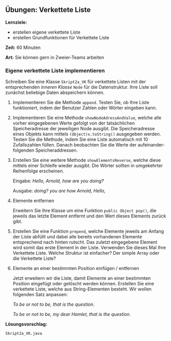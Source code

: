 ## Übungen: Verkettete Liste

**Lernziele:**

* erstellen eigene verkettete Liste
* erstellen Grundfunktionen für Verkettete Liste

**Zeit:** 60 Minuten

**Art:** Sie können gern in Zweier-Teams arbeiten

### Eigene verkettete Liste implementieren

Schreiben Sie eine Klasse `Skript2a_VK` für verkettete Listen mit der
entsprechenden *inneren Klasse* `Node` für die Datenstruktur. Ihre Liste soll zunächst beliebige Daten abspeichern können.

1.  Implementieren Sie die Methode `append`. Testen Sie, ob Ihre Liste
    funktioniert, indem der Benutzer Zahlen oder Wörter eingeben kann.

2.  Implementieren Sie eine Methode `showNodeAdressAndValue`, welche
    alle vorher eingegebenen Werte gefolgt von der tatsächlichen
    Speicheradresse der jeweiligen Node ausgibt. Die Speicheradresse
    eines Objekts kann mittels `(Object)x.toString()` ausgegeben werden.
    Testen Sie die Methode, indem Sie eine Liste automatisch mit 10
    Zufallszahlen füllen. Danach beobachten Sie die Werte der
    aufeinander­folgenden Speicheraddressen.

3.  Erstellen Sie eine weitere Methode `showElementsReverse`, welche
    diese mittels einer Schleife wieder ausgibt. Die Wörter sollten in
    umgekehrter Reihenfolge erscheinen.

	Eingabe: *Hello, Arnold, how are you doing?*

	Ausgabe: *doing? you are how Arnold, Hello,*

4. Elemente entfernen
	
	Erweitern Sie Ihre Klasse um eine Funktion `public Object pop()`, die jeweils das letzte Element entfernt
und den Wert dieses Elements zurück gibt.

5.  Erstellen Sie eine Funktion `prepend`, welche Elemente
    jeweils am Anfang der Liste abfüllt und dabei alle bereits
    vorhandenen Elemente entsprechend nach hinten rutscht. Das zuletzt
    eingegebene Element wird somit das erste Element in der Liste.
    Verwenden Sie dieses Mal Ihre Verkettete Liste. Welche Struktur ist
    einfacher? Der simple Array oder die Verkettete Liste?

6. Elemente an einer bestimmten Position einfügen / entfernen
	
	Jetzt erweitern wir die Liste, damit Elemente an einer
bestimmten Position eingefügt oder gelöscht werden können. Erstellen Sie
eine verkettete Liste, welche aus String-Elementen besteht. Wir wollen
folgenden Satz anpassen:

	*To be or not to be, that is the question.*

	*To be or not to be, my dear Hamlet, that is the question.*

**Lösungsvorschlag:**

`Skript2a_VK.java`

